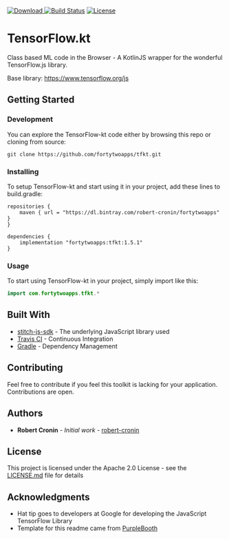 [![Download](https://api.bintray.com/packages/robert-cronin/fortytwoapps/tfkt/images/download.svg) ](https://bintray.com/robert-cronin/fortytwoapps/tfkt/_latestVersion)
[![Build Status](https://travis-ci.org/fortytwoapps/tfkt.svg?branch=master)](https://travis-ci.org/fortytwoapps/tfkt)
[![License](https://img.shields.io/badge/License-Apache%202.0-blue.svg)](https://opensource.org/licenses/Apache-2.0)
# TensorFlow.kt
Class based ML code in the Browser - A KotlinJS wrapper for the wonderful TensorFlow.js library.

Base library: https://www.tensorflow.org/js

## Getting Started

### Development
You can explore the TensorFlow-kt code either by browsing this repo or cloning from source:
```
git clone https://github.com/fortytwoapps/tfkt.git
```

### Installing

To setup TensorFlow-kt and start using it in your project, add these lines to build.gradle:

```
repositories {
    maven { url = "https://dl.bintray.com/robert-cronin/fortytwoapps" }
}

dependencies {
    implementation "fortytwoapps:tfkt:1.5.1"
}
```

### Usage

To start using TensorFlow-kt in your project, simply import like this:

```kotlin
import com.fortytwoapps.tfkt.*
```

## Built With

* [stitch-js-sdk](https://github.com/tensorflow/tfjs) - The underlying JavaScript library used
* [Travis CI](https://travis-ci.org/) - Continuous Integration
* [Gradle](https://gradle.org/) - Dependency Management

## Contributing

Feel free to contribute if you feel this toolkit is lacking for your application. Contributions are open.

## Authors

* **Robert Cronin** - *Initial work* - [robert-cronin](https://github.com/robert-cronin)

## License

This project is licensed under the Apache 2.0 License - see the [LICENSE.md](LICENSE.md) file for details

## Acknowledgments

* Hat tip goes to developers at Google for developing the JavaScript TensorFlow Library
* Template for this readme came from [PurpleBooth](https://github.com/PurpleBooth)
